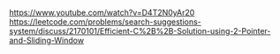 https://www.youtube.com/watch?v=D4T2N0yAr20
​
https://leetcode.com/problems/search-suggestions-system/discuss/2170101/Efficient-C%2B%2B-Solution-using-2-Pointer-and-Sliding-Window